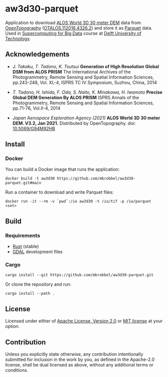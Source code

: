 # aw3d30-parquet

Application to download [ALOS World 3D 30 meter DEM](https://www.eorc.jaxa.jp/ALOS/en/aw3d/index_e.htm) data from [OpenTopography](https://opentopography.org/) ([OTALOS.112016.4326.2](https://portal.opentopography.org/raster?opentopoID=OTALOS.112016.4326.2)) and store it as [Parquet](https://parquet.apache.org) data. Used in [Supercomputing for Big Data](https://github.com/abs-tudelft/sbd) course at [Delft University of Technology](https://www.tudelft.nl/).

## Acknowledgements

- _J. Takaku, T. Tadono, K. Tsutsui_
  **Generation of High Resolution Global DSM from ALOS PRISM**
  The International Archives of the Photogrammetry, Remote Sensing and Spatial Information Sciences, pp.243-248, Vol. XL-4, ISPRS TC IV Symposium, Suzhou, China, 2014

- _T. Tadono, H. Ishida, F. Oda, S. Naito, K. Minakawa, H. Iwamoto_
  **Precise Global DEM Generation By ALOS PRISM**
  ISPRS Annals of the Photogrammetry, Remote Sensing and Spatial Information Sciences, pp.71-76, Vol.II-4, 2014

- _Japan Aerospace Exploration Agency (2021)_
  **ALOS World 3D 30 meter DEM. V3.2, Jan 2021.** 
  Distributed by OpenTopography. doi: [10.5069/G94M92HB](https://doi.org/10.5069/G94M92HB)

## Install

### Docker

You can build a Docker image that runs the application:

```
docker build -t aw3d30 https://github.com/mbrobbel/aw3d30-parquet.git#main
```

Run a container to download and write Parquet files:

```
docker run -it --rm -v `pwd`:/io aw3d30 -t /io/tif -p /io/parquet <set>
```

## Build

### Requirements

- [Rust](https://rustup.rs) (stable)
- [GDAL](https://gdal.org/index.html) development files

### Cargo

```
cargo install --git https://github.com/mbrobbel/aw3d30-parquet.git
```

Or clone the repository and run:

```
cargo install --path .
```

## License

Licensed under either of [Apache License, Version 2.0](LICENSE-APACHE) or [MIT license](LICENSE-MIT) at your option.

## Contribution

Unless you explicitly state otherwise, any contribution intentionally submitted for inclusion in the work by you, as defined in the Apache-2.0 license, shall be dual licensed as above, without any additional terms or conditions.
